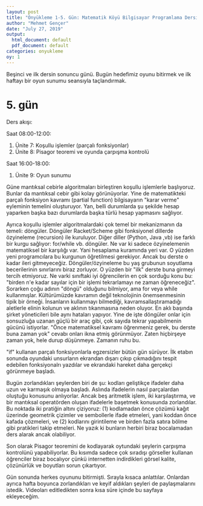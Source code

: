 ```yaml
---
layout: post
title: "Önyükleme 1-5. Gün: Matematik Köyü Bilgisayar Programlama Dersinden notlar"
author: "Mehmet Gençer"
date: "July 27, 2019"
output:
  html_document: default
  pdf_document: default
categories: onyukleme
oy: 1
---
```


Beşinci ve ilk dersin sonuncu günü. Bugün hedefimiz oyunu bitirmek ve ilk haftayı bir oyun sunumu seansıyla taçlandırmak.

<!--more--> 

# 5. gün

Ders akışı:

Saat 08:00-12:00:

1. Ünite 7: Koşullu işlemler (parçalı fonksiyonlar)
1. Ünite 8:  Pisagor teoremi ve oyunda çarpışma kontrolü


Saat 16:00-18:00:

1. Ünite 9: Oyun sunumu

Güne mantıksal cebirle algoritmaları birleştiren koşullu işlemlerle başlıyoruz. Bunlar da mantıksal cebir gibi kolay görünüyorlar. Yine de matematikteki parçalı fonksiyon kavramı (partial function) bilgisayarın "karar verme" eyleminin temelini oluşturuyor. Yan, belli durumlarda şu şekilde hesap yaparken başka bazı durumlarda başka türlü hesap yapmasını sağlıyor. 

Ayrıca koşullu işlemler algoritmalardaki çok temel bir mekanizmanın da temeli: döngüler. Döngüler Racket/Scheme gibi fonksiyonel dillerde özyineleme (recursion) ile kuruluyor. Diğer diller (Python, Java ,vb) ise farklı bir kurgu sağlıyor: for/while vb. döngüler. Ne var ki sadece özyinelemenin matematiksel bir karşılığı var. Yani hesaplama kuramında yeri var. O yüzden yeni programcılara bu kurgunun öğretilmesi gerekiyor. Ancak bu derste o kadar ileri gitmeyeceğiz. Döngüler/özyineleme bu yaş grubunun soyutlama becerilerinin sınırlarını biraz zorluyor. O yüzden bir "ilk" derste buna girmeyi tercih etmiyoruz. Ne varki sınıftaki iyi öğrencilerin en çok sorduğu konu bu: "birden n'e kadar sayılar için bir işlemi tekrarlamayı ne zaman öğreneceğiz". Sorarken çoğu adının "döngü" olduğunu bilmiyor, ama for veya while kullanmışlar. Kültürümüzde kavramın değil teknolojinin önemsenmesinin tipik bir örneği. İnsanların kullanmayı bilmediği, kavramsallaştıramadığı aletlerle elinin kolunun ve aklının tıkanmasına neden oluyor. En aklı başında şirket yöneticileri bile aynı hataları yapıyor. Yine de işte döngüler onlar için sonsuzluğa uzanan güçlü bir araç gibi, çok sayıda tekrar yapabilmenin gücünü istiyorlar. "Önce matematiksel kavramı öğrenmeniz gerek, bu derste buna zaman yok" cevabı onları ikna etmiş görünmüyor. Zaten hiçbirşeye zaman yok, hele durup düşünmeye. Zamanın ruhu bu.

"if" kullanan parçalı fonksiyonlarla egzersizler bütün gün sürüyor. İlk etabın sonunda oyundaki unsurların ekrandan dışarı  çıkıp çıkmadığını tespit edebilen fonksiyonalrı yazdılar ve ekrandaki hareket daha gerçekçi görünmeye başladı. 

Bugün zorlandıkları şeylerden biri de şu: kodları geliştikçe ifadeler daha uzun ve karmaşık olmaya başladı. Aslında ifadelerin nasıl parçalardan oluştuğu konusunu anlıyorlar. Ancak beş aritmetik işlem, iki karşılaştırma, ve bir mantıksal operatörden oluşan ifadelerle başetmek konusunda zorlandılar. Bu noktada iki pratiğin altını çiziyoruz: (1) kodlamadan önce çözümü kağıt üzerinde geometrik çizimler ve sembollerle ifade etmeleri, yani koddan önce kafada çözmeleri, ve (2) kodlarını girintileme ve birden fazla satıra bölme gibi pratikleri takip etmeleri. Ne yazık ki bunların herbiri biraz bocalamadan ders alarak ancak olabiliyor.

Son olarak Pisagor teoremini de kodlayarak oytundaki şeylerin çarpışma kontrolünü yapabiliyorlar. Bu kısımda sadece çok sıradışı görseller kullanan öğrenciler biraz bocalıyor çünkü internetten indirdikleri görsel kalite, çözünürlük ve boyutları sorun çıkartıyor.

Gün sonunda herkes oyununu bitirmişti. Sırayla kısaca anlattılar. Onlardan ayrıca hafta boyunca zorlandıkları ve keyif aldıkları şeyleri de paylaşmalarını istedik. Videoları editledikten sonra kısa süre içinde bu sayfaya ekleyeceğim.